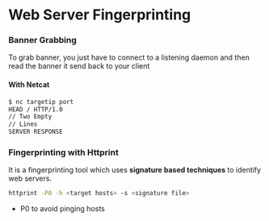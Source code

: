 # Web Server Fingerprinting

### Banner Grabbing

To grab banner, you just have to connect to a listening daemon and then read the banner it send back to your client

#### With Netcat

```bash
$ nc targetip port
HEAD / HTTP/1.0
// Two Empty
// Lines
SERVER RESPONSE
```



### Fingerprinting with Httprint

It is a fingerprinting tool which uses **signature based techniques** to identify web servers.

```bash
httprint -P0 -h <target hosts> -s <signature file>
```

* P0 to avoid pinging hosts
